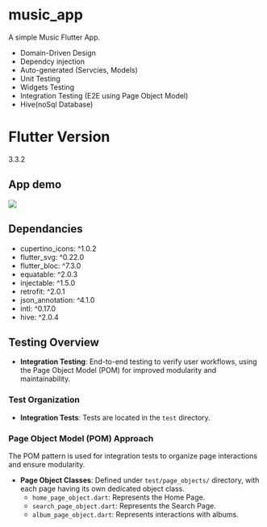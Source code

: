 # music_app

A simple Music Flutter App.

- Domain-Driven Design
- Dependcy injection
- Auto-generated (Servcies, Models)
- Unit Testing
- Widgets Testing
- Integration Testing (E2E using Page Object Model)
- Hive(noSql Database)
# Flutter Version
3.3.2

## App demo

![](app.gif)

## Dependancies
- cupertino_icons: ^1.0.2
- flutter_svg: ^0.22.0
- flutter_bloc: ^7.3.0
- equatable: ^2.0.3
- injectable: ^1.5.0
- retrofit: ^2.0.1
- json_annotation: ^4.1.0
- intl: ^0.17.0
- hive: ^2.0.4

## Testing Overview

- **Integration Testing**: End-to-end testing to verify user workflows, using the Page Object Model (POM) for improved modularity and maintainability.

### Test Organization

- **Integration Tests**: Tests are located in the `test` directory.

### Page Object Model (POM) Approach

The POM pattern is used for integration tests to organize page interactions and ensure modularity.

- **Page Object Classes**: Defined under `test/page_objects/` directory, with each page having its own dedicated object class.
    - `home_page_object.dart`: Represents the Home Page.
    - `search_page_object.dart`: Represents the Search Page.
    - `album_page_object.dart`: Represents interactions with albums.